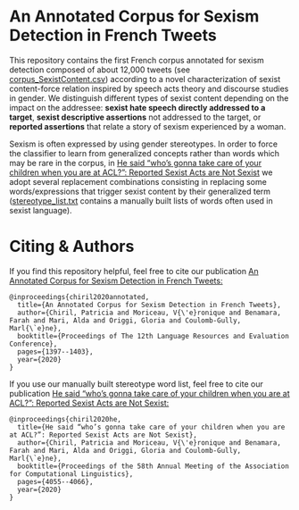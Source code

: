 # An Annotated Corpus for Sexism Detection in French Tweets
This repository contains the first French corpus annotated for sexism detection composed of about 12,000 tweets (see [corpus_SexistContent.csv](https://github.com/patriChiril/An-Annotated-Corpus-for-Sexism-Detection-in-French-Tweets/blob/master/corpus_SexistContent.csv)) according to a novel characterization of sexist content-force relation inspired by speech acts theory and discourse studies in gender. We distinguish different types of sexist content depending on the impact
on the addressee: **sexist hate speech directly addressed to a target**, **sexist descriptive assertions** not addressed to the target, or **reported assertions** that relate a story of sexism experienced by a woman.

Sexism is often expressed by using gender stereotypes. In order to force the classifier to learn from generalized concepts rather than words which may be rare in the corpus, in [He said “who’s gonna take care of your children when you are at ACL?”: Reported Sexist Acts are Not Sexist](https://www.aclweb.org/anthology/2020.acl-main.373/) we adopt several replacement combinations consisting in replacing some words/expressions that trigger sexist content by their generalized term ([stereotype_list.txt](https://github.com/patriChiril/An-Annotated-Corpus-for-Sexism-Detection-in-French-Tweets/blob/master/stereotype_list.txt) contains a manually built lists of words often used in sexist language).



# Citing & Authors
If you find this repository helpful, feel free to cite our publication [An Annotated Corpus for Sexism Detection in French Tweets:](https://www.aclweb.org/anthology/2020.lrec-1.175/)

```
@inproceedings{chiril2020annotated,
  title={An Annotated Corpus for Sexism Detection in French Tweets},
  author={Chiril, Patricia and Moriceau, V{\'e}ronique and Benamara, Farah and Mari, Alda and Origgi, Gloria and Coulomb-Gully, Marl{\`e}ne},
  booktitle={Proceedings of The 12th Language Resources and Evaluation Conference},
  pages={1397--1403},
  year={2020}
}
```

If you use our manually built stereotype word list, feel free to cite our publication [He said “who’s gonna take care of your children when you are at ACL?”: Reported Sexist Acts are Not Sexist:](https://www.aclweb.org/anthology/2020.acl-main.373/)

```
@inproceedings{chiril2020he,
  title={He said “who’s gonna take care of your children when you are at ACL?”: Reported Sexist Acts are Not Sexist},
  author={Chiril, Patricia and Moriceau, V{\'e}ronique and Benamara, Farah and Mari, Alda and Origgi, Gloria and Coulomb-Gully, Marl{\`e}ne},
  booktitle={Proceedings of the 58th Annual Meeting of the Association for Computational Linguistics},
  pages={4055--4066},
  year={2020}
}
```




